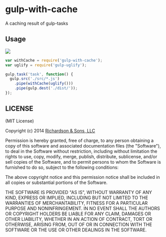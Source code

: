 gulp-with-cache
=======

A caching result of gulp-tasks

## Usage

![][workflow]

```javascript
var withCache = require('gulp-with-cache');
var uglify = require('gulp-uglify');

gulp.task('task', function() {
  gulp.src('./src/*.js')
    .pipe(withCache(uglify()))
    .pipe(gulp.dest('./dist/'));
});
```


LICENSE
-------

(MIT License)

Copyright (c) 2014 [Richardson & Sons, LLC](http://richardsonandsons.com/)

Permission is hereby granted, free of charge, to any person obtaining
a copy of this software and associated documentation files (the
"Software"), to deal in the Software without restriction, including
without limitation the rights to use, copy, modify, merge, publish,
distribute, sublicense, and/or sell copies of the Software, and to
permit persons to whom the Software is furnished to do so, subject to
the following conditions:

The above copyright notice and this permission notice shall be
included in all copies or substantial portions of the Software.

THE SOFTWARE IS PROVIDED "AS IS", WITHOUT WARRANTY OF ANY KIND,
EXPRESS OR IMPLIED, INCLUDING BUT NOT LIMITED TO THE WARRANTIES OF
MERCHANTABILITY, FITNESS FOR A PARTICULAR PURPOSE AND
NONINFRINGEMENT. IN NO EVENT SHALL THE AUTHORS OR COPYRIGHT HOLDERS BE
LIABLE FOR ANY CLAIM, DAMAGES OR OTHER LIABILITY, WHETHER IN AN ACTION
OF CONTRACT, TORT OR OTHERWISE, ARISING FROM, OUT OF OR IN CONNECTION
WITH THE SOFTWARE OR THE USE OR OTHER DEALINGS IN THE SOFTWARE.

[workflow]: https://rawgithub.com/stepler/gulp-with-cache/master/img/workflow.svg
